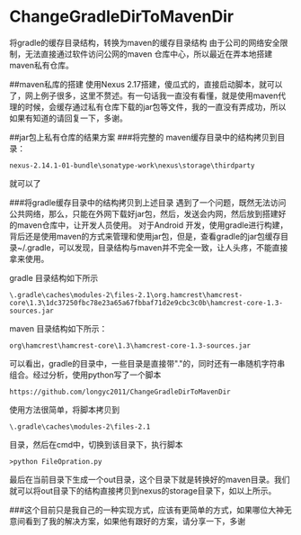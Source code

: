 # ChangeGradleDirToMavenDir
  将gradle的缓存目录结构，转换为maven的缓存目录结构
由于公司的网络安全限制，无法直接通过软件访问公网的maven 仓库中心，所以最近在弄本地搭建maven私有仓库。

##maven私库的搭建
使用Nexus 2.17搭建，傻瓜式的，直接启动脚本，就可以了，网上例子很多，这里不赘述。有一句话我一直没有看懂，就是使用maven代理的时候，会缓存通过私有仓库下载的jar包等文件，我的一直没有弄成功，所以如果有知道的请回复一下，多谢。
 
##jar包上私有仓库的结果方案
###将完整的 maven缓存目录中的结构拷贝到目录：
```
nexus-2.14.1-01-bundle\sonatype-work\nexus\storage\thirdparty
```
 就可以了

###将gradle缓存目录中的结构拷贝到上述目录
遇到了一个问题，既然无法访问公共网络，那么，只能在外网下载好jar包，然后，发送会内网，然后放到搭建好的maven仓库中，让开发人员使用。 对于Android 开发，使用gradle进行构建，背后还是使用maven的方式来管理和使用jar包，但是，查看gradle的jar包缓存目录~/.gradle，可以发现，目录结构与maven并不完全一致，让人头疼，不能直接拿来使用。

gradle 目录结构如下所示
```
\.gradle\caches\modules-2\files-2.1\org.hamcrest\hamcrest-core\1.3\1dc37250fbc78e23a65a67fbbaf71d2e9cbc3c0b\hamcrest-core-1.3-sources.jar
```

 maven 目录结构如下所示：
```
org\hamcrest\hamcrest-core\1.3\hamcrest-core-1.3-sources.jar
```
 
 可以看出，gradle的目录中，一些目录是直接带"."的，同时还有一串随机字符串组合。经过分析，使用python写了一个脚本

```
https://github.com/longyc2011/ChangeGradleDirToMavenDir
```

 使用方法很简单，将脚本拷贝到
 ```
 \.gradle\caches\modules-2\files-2.1
 ```
 目录，然后在cmd中，切换到该目录下，执行脚本
```
>python FileOpration.py
```
 最后在当前目录下生成一个out目录，这个目录下就是转换好的maven目录。我们就可以将out目录下的结构直接拷贝到nexus的storage目录下，如以上所示。

###这个目前只是我自己的一种实现方式，应该有更简单的方式，如果哪位大神无意间看到了我的解决方案，如果他有跟好的方案，请分享一下，多谢

 
 

 
